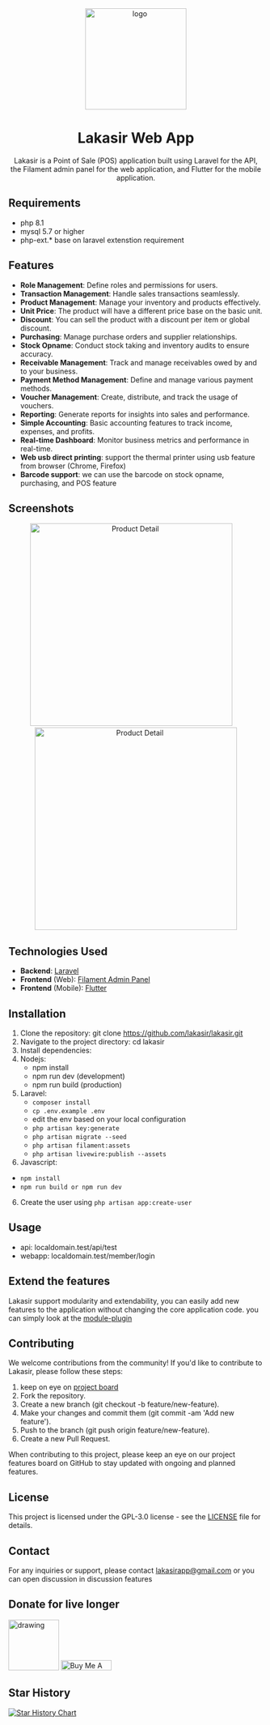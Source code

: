 <div align="center">

  <img src="https://lakasir.com/assets/logo/image.png" alt="logo" width="200" height="auto" />
  <h1>Lakasir Web App</h1>

  <p> Lakasir is a Point of Sale (POS) application built using Laravel for the API, the Filament admin panel for the web application, and Flutter for the mobile application. </p>
  
</div>

## Requirements
* php 8.1
* mysql 5.7 or higher
* php-ext.* base on laravel extenstion requirement


## Features
- **Role Management**: Define roles and permissions for users.
- **Transaction Management**: Handle sales transactions seamlessly.
- **Product Management**: Manage your inventory and products effectively.
- **Unit Price**: The product will have a different price base on the basic unit.
- **Discount**: You can sell the product with a discount per item or global discount.
- **Purchasing**: Manage purchase orders and supplier relationships.
- **Stock Opname**: Conduct stock taking and inventory audits to ensure accuracy.
- **Receivable Management**: Track and manage receivables owed by and to your business.
- **Payment Method Management**: Define and manage various payment methods.
- **Voucher Management**: Create, distribute, and track the usage of vouchers.
- **Reporting**: Generate reports for insights into sales and performance.
- **Simple Accounting**: Basic accounting features to track income, expenses, and profits.
- **Real-time Dashboard**: Monitor business metrics and performance in real-time.
- **Web usb direct printing**: support the thermal printer using usb feature from browser (Chrome, Firefox)
- **Barcode support**: we can use the barcode on stock opname, purchasing, and POS feature

## Screenshots

<div style="display:inline-block" align="center">
  <img src="./readme/Screenshot/cashier-menu.png" alt="Product Detail" width="400" />
  &emsp;
  <img src="./readme/Screenshot/product-detail.png" alt="Product Detail" width="400"/>  
</div>
<!-- ![Lakasir Screenshot](./readme/Screenshot/product-detail.png) -->

## Technologies Used
* **Backend**: [Laravel](https://laravel.com)
* **Frontend** (Web): [Filament Admin Panel](https://filamentphp.com)
* **Frontend** (Mobile): [Flutter](https://flutter.github.io)

## Installation
1. Clone the repository: git clone https://github.com/lakasir/lakasir.git
2. Navigate to the project directory: cd lakasir
3. Install dependencies:
4. Nodejs:
   * npm install
   * npm run dev (development)
   * npm run build (production)
5. Laravel:
   * `composer install`
   * `cp .env.example .env`
   * edit the env based on your local configuration
   * `php artisan key:generate`
   * `php artisan migrate --seed`
   * `php artisan filament:assets`
   * `php artisan livewire:publish --assets`
5. Javascript:
  * `npm install`
  * `npm run build or npm run dev`
6. Create the user using `php artisan app:create-user`

## Usage
* api: localdomain.test/api/test
* webapp: localdomain.test/member/login


## Extend the features
Lakasir support modularity and extendability, you can easily add new features to the application without changing the core application code.
you can simply look at the [module-plugin](https://github.com/lakasir/lakasir-module)

## Contributing

We welcome contributions from the community! If you'd like to contribute to Lakasir, please follow these steps:

1. keep on eye on [project board](https://github.com/orgs/lakasir/projects/2/views/1)
2. Fork the repository.
3. Create a new branch (git checkout -b feature/new-feature). 
4. Make your changes and commit them (git commit -am 'Add new feature').
5. Push to the branch (git push origin feature/new-feature).
6. Create a new Pull Request.
   
When contributing to this project, please keep an eye on our project features board on GitHub to stay updated with ongoing and planned features.

## License
This project is licensed under the GPL-3.0 license - see the [LICENSE](https://github.com/lakasir/lakasir?tab=GPL-3.0-1-ov-file) file for details.

## Contact
For any inquiries or support, please contact lakasirapp@gmail.com or you can open discussion in discussion features

## Donate for live longer

[<img src="https://trakteer.id/images/v2/trakteer-logo.png" alt="drawing" width="100"/>](https://trakteer.id/sheenazien8/tip?quantity=1)
<a href="https://www.buymeacoffee.com/sheenazien8" target="_blank"><img src="https://cdn.buymeacoffee.com/buttons/v2/default-green.png" alt="Buy Me A Coffee" style="height: 20px !important;width: 100px !important;" ></a>


## Star History

<a href="https://star-history.com/#lakasir/lakasir&Date">
 <picture>
   <source media="(prefers-color-scheme: dark)" srcset="https://api.star-history.com/svg?repos=lakasir/lakasir&type=Date&theme=dark" />
   <source media="(prefers-color-scheme: light)" srcset="https://api.star-history.com/svg?repos=lakasir/lakasir&type=Date" />
   <img alt="Star History Chart" src="https://api.star-history.com/svg?repos=lakasir/lakasir&type=Date" />
 </picture>
</a>
